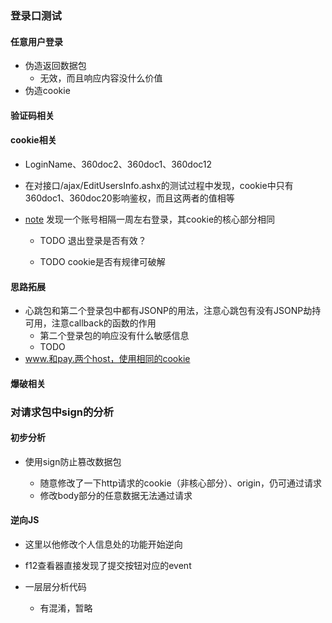 ### 登录口测试

#### 任意用户登录

* 伪造返回数据包
  * 无效，而且响应内容没什么价值
* 伪造cookie

#### 验证码相关

#### cookie相关

* LoginName、360doc2、360doc1、360doc12

* 在对接口/ajax/EditUsersInfo.ashx的测试过程中发现，cookie中只有360doc1、360doc20影响鉴权，而且这两者的值相等

* <u>note</u> 发现一个账号相隔一周左右登录，其cookie的核心部分相同
  
  * TODO 退出登录是否有效？
  
  * TODO cookie是否有规律可破解

#### 思路拓展

* 心跳包和第二个登录包中都有JSONP的用法，注意心跳包有没有JSONP劫持可用，注意callback的函数的作用
  * 第二个登录包的响应没有什么敏感信息
  * TODO
* www.和pay.两个host，使用相同的cookie

#### 爆破相关

### 对请求包中sign的分析

#### 初步分析

* 使用sign防止篡改数据包
  
  * 随意修改了一下http请求的cookie（非核心部分）、origin，仍可通过请求
  * 修改body部分的任意数据无法通过请求

#### 逆向JS

* 这里以他修改个人信息处的功能开始逆向

* f12查看器直接发现了提交按钮对应的event

* 一层层分析代码
  
  * 有混淆，暂略